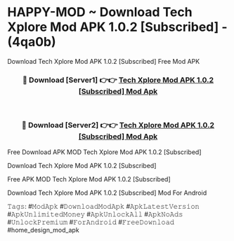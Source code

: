 # HAPPY-MOD ~ Download Tech Xplore Mod APK 1.0.2 [Subscribed] - (4qa0b)
Download Tech Xplore Mod APK 1.0.2 [Subscribed] Free Mod APK

<div align="center">
<h3>🔴 Download [Server1] 👉👉 <a href="https://apk-comot.site?title=Tech_Xplore_Mod_APK_1.0.2_[Subscribed]">Tech Xplore Mod APK 1.0.2 [Subscribed] Mod Apk</a></h3><br>

<h3>🔴 Download [Server2] 👉👉 <a href="https://apk-comot.site?title=Tech_Xplore_Mod_APK_1.0.2_[Subscribed]">Tech Xplore Mod APK 1.0.2 [Subscribed] Mod Apk</a></h3>
</div>


Free Download APK MOD Tech Xplore Mod APK 1.0.2 [Subscribed]

Download Tech Xplore Mod APK 1.0.2 [Subscribed] 

Free APK MOD Tech Xplore Mod APK 1.0.2 [Subscribed] 

Download Tech Xplore Mod APK 1.0.2 [Subscribed] Mod For Android

𝚃𝚊𝚐𝚜: #𝙼𝚘𝚍𝙰𝚙𝚔 #𝙳𝚘𝚠𝚗𝚕𝚘𝚊𝚍𝙼𝚘𝚍𝙰𝚙𝚔 #𝙰𝚙𝚔𝙻𝚊𝚝𝚎𝚜𝚝𝚅𝚎𝚛𝚜𝚒𝚘𝚗 #𝙰𝚙𝚔𝚄𝚗𝚕𝚒𝚖𝚒𝚝𝚎𝚍𝙼𝚘𝚗𝚎𝚢 #𝙰𝚙𝚔𝚄𝚗𝚕𝚘𝚌𝚔𝙰𝚕𝚕 #𝙰𝚙𝚔𝙽𝚘𝙰𝚍𝚜 #𝚄𝚗𝚕𝚘𝚌𝚔𝙿𝚛𝚎𝚖𝚒𝚞𝚖 #𝙵𝚘𝚛𝙰𝚗𝚍𝚛𝚘𝚒𝚍 #𝙵𝚛𝚎𝚎𝙳𝚘𝚠𝚗𝚕𝚘𝚊𝚍 #home_design_mod_apk